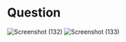 # Question
![Screenshot (132)](https://github.com/aradhanayada/PW-assignment1-solution/assets/103102710/53fd15c7-f371-4187-b8c3-569eaba700d4)
![Screenshot (133)](https://github.com/aradhanayada/PW-assignment1-solution/assets/103102710/722ed12e-a85f-4ea8-ae96-e2c2d4ed7f14)
